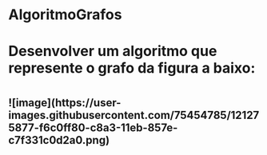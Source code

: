 # AlgoritmoGrafos

<h1>Desenvolver um algoritmo que represente o grafo da figura a baixo:<h1>

<h2>![image](https://user-images.githubusercontent.com/75454785/121275877-f6c0ff80-c8a3-11eb-857e-c7f331c0d2a0.png)<h2>

